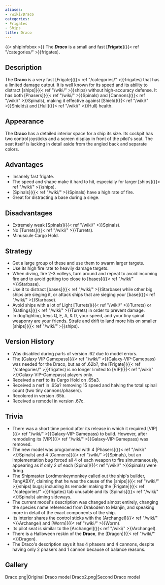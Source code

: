 ```yaml
---
aliases:
- /wiki/Draco
categories:
- Frigates
- Ships
title: Draco
---
```


{{< shipInfobox >}} The **_Draco_** is a small and fast [**Frigate**]({{< ref "/categories/" >}}frigates). 

## Description

The **Draco** is a very fast [Frigate]({{< ref "/categories/" >}}frigates) that has a limited damage output. It is well known for its speed and its ability to distract [ships]({{< ref "/wiki/" >}}ships) without high-accuracy defense. It has both [Phasers]({{< ref "/wiki/" >}}Spinals) and [Cannons]({{< ref "/wiki/" >}}Spinals), making it effective against [Shield]({{< ref "/wiki/" >}}Shields) and [Hull]({{< ref "/wiki/" >}}Hull) health.

## Appearance

The **Draco** has a detailed interior space for a ship its size. Its cockpit has two control joysticks and a screen display in front of the pilot's seat. The seat itself is lacking in detail aside from the angled back and separate colors.

## Advantages

- Insanely fast frigate.
- The speed and shape make it hard to hit, especially for larger [ships]({{< ref "/wiki/" >}}ships).
- [Spinals]({{< ref "/wiki/" >}}Spinals) have a high rate of fire.
- Great for distracting a base during a siege.

## Disadvantages

- Extremely weak [Spinals]({{< ref "/wiki/" >}}Spinals).
- No [Turrets]({{< ref "/wiki/" >}}Turrets).
- Minuscule Cargo Hold.

## Strategy

- Get a large group of these and use them to swarm larger targets.
- Use its high fire rate to heavily damage targets.
- When diving, fire 2-3 volleys, turn around and repeat to avoid incoming fire and to avoid getting too close to [bases]({{< ref "/wiki/" >}}Starbase).
- Use it to distract [bases]({{< ref "/wiki/" >}}Starbase) while other big ships are sieging it, or attack ships that are sieging your [base]({{< ref "/wiki/" >}}Starbase).
- Avoid ships with a lot of Light [Turrets]({{< ref "/wiki/" >}}Turrets) or [Gatlings]({{< ref "/wiki/" >}}Turrets) in order to prevent damage.
- In dogfighting, keys Q, E, A, & D, your speed, and your tiny spinal weaponry are your friends. Strafe and drift to land more hits on smaller [ships]({{< ref "/wiki/" >}}ships).

## Version History 

- Was disabled during parts of version .62 due to model errors.
- The [Galaxy VIP Gamepass]({{< ref "/wiki/" >}}Galaxy-VIP-Gamepass) was needed for the Draco, but as of .62b?, the [Frigate]({{< ref "/categories/" >}}frigates) is no longer limited to [VIP]({{< ref "/wiki/" >}}Galaxy-VIP-Gamepass) players only.
- Received a nerf to its Cargo Hold on .65a3.
- Received a nerf in .65a? removing 15 speed and halving the total spinal count (two tiny cannons/phasers).
- Recolored in version .65b.
- Received a remodel in version .67c.

## Trivia

- There was a short time period after its release in which it required [VIP]({{< ref "/wiki/" >}}Galaxy-VIP-Gamepass) to build. However, after remodeling its [VIP]({{< ref "/wiki/" >}}Galaxy-VIP-Gamepass) was removed.
- The new model was programmed with 4 [Phasers]({{< ref "/wiki/" >}}Spinals) and 4 [Cannons]({{< ref "/wiki/" >}}Spinals), but an implementation bug forced all 4 of each weapon to fire simuntaneously, appearing as if only 2 of each [Spinal]({{< ref "/wiki/" >}}Spinals) were firing.
- The Shipmaster Lordmonkeymonkey called out the ship's builder, FangABXY, claiming that he was the cause of the [ships]({{< ref "/wiki/" >}}ships) bugs; including its remodel making the [Frigate]({{< ref "/categories/" >}}frigates) tab unusable and its [Spinals]({{< ref "/wiki/" >}}Spinals) aiming sideways.
- The current model's description was changed almost entirely, changing the species name referenced from Drakodem to Manjin, and speaking more in detail of the exact components of the ship.
- Its interior shares the control sticks with the [Archangel]({{< ref "/wiki/" >}}Archangel) and [Worm]({{< ref "/wiki/" >}}Worm).
- Its pilot seat is similar to the [Archangel]({{< ref "/wiki/" >}}Archangel).
- There is a Halloween reskin of the **Draco**, the [Dragon]({{< ref "/wiki/" >}}Dragon).
- The Draco's description says it has 4 phasers and 4 cannons, despite having only 2 phasers and 1 cannon because of balance reasons.

## Gallery

Draco.png|Original Draco model Draco2.png|Second Draco model